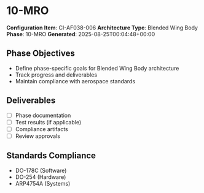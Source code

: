 # 10-MRO

**Configuration Item**: CI-AF038-006
**Architecture Type**: Blended Wing Body
**Phase**: 10-MRO
**Generated**: 2025-08-25T00:04:48+00:00

## Phase Objectives
- Define phase-specific goals for Blended Wing Body architecture
- Track progress and deliverables
- Maintain compliance with aerospace standards

## Deliverables
- [ ] Phase documentation
- [ ] Test results (if applicable)
- [ ] Compliance artifacts
- [ ] Review approvals

## Standards Compliance
- DO-178C (Software)
- DO-254 (Hardware)
- ARP4754A (Systems)
